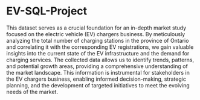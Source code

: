 # EV-SQL-Project
 This dataset serves as a crucial foundation for an in-depth market study focused on the electric vehicle (EV) chargers business. By meticulously analyzing the total number of charging stations in the province of Ontario and correlating it with the corresponding EV registrations, we gain valuable insights into the current state of the EV infrastructure and the demand for charging services. The collected data allows us to identify trends, patterns, and potential growth areas, providing a comprehensive understanding of the market landscape. This information is instrumental for stakeholders in the EV chargers business, enabling informed decision-making, strategic planning, and the development of targeted initiatives to meet the evolving needs of the market.
